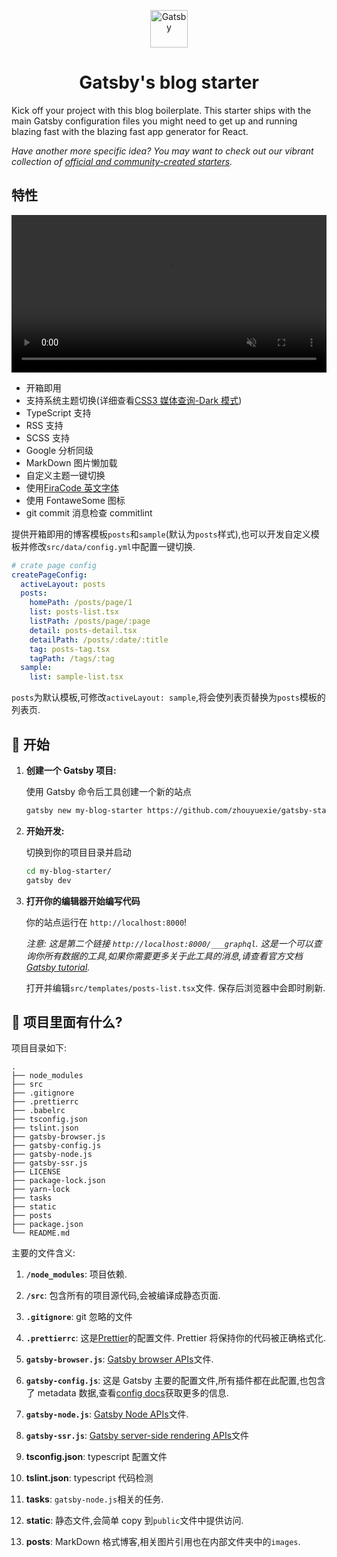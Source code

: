 <p align="center">
  <a href="https://www.gatsbyjs.org">
    <img alt="Gatsby" src="https://www.gatsbyjs.org/monogram.svg" width="60" />
  </a>
</p>
<h1 align="center">
  Gatsby's blog starter
</h1>

Kick off your project with this blog boilerplate. This starter ships with the main Gatsby configuration files you might need to get up and running blazing fast with the blazing fast app generator for React.

_Have another more specific idea? You may want to check out our vibrant collection of [official and community-created starters](https://www.gatsbyjs.org/docs/gatsby-starters/)._

## 特性

<video muted width="100%" autoplay loop>
  <source src="https://github.com/zhouyuexie/gatsby-starter-quiet/blob/master/static/download/switch-theme.mp4" type="video/mp4">
  Sorry, your browser doesn't support embedded videos.
</video>

- 开箱即用
- 支持系统主题切换(详细查看[CSS3 媒体查询-Dark 模式](https://www.quietboy.net/posts/2019-05-30/CSS3%E5%AA%92%E4%BD%93%E6%9F%A5%E8%AF%A2-Dark%E6%A8%A1%E5%BC%8F))
- TypeScript 支持
- RSS 支持
- SCSS 支持
- Google 分析同级
- MarkDown 图片懒加载
- 自定义主题一键切换
- 使用[FiraCode 英文字体](https://github.com/tonsky/FiraCode)
- 使用 FontaweSome 图标
- git commit 消息检查 commitlint[](https://github.com/conventional-changelog/commitlint/#what-is-commitlint)

提供开箱即用的博客模板`posts`和`sample`(默认为`posts`样式),也可以开发自定义模板并修改`src/data/config.yml`中配置一键切换.

```yml
# crate page config
createPageConfig:
  activeLayout: posts
  posts:
    homePath: /posts/page/1
    list: posts-list.tsx
    listPath: /posts/page/:page
    detail: posts-detail.tsx
    detailPath: /posts/:date/:title
    tag: posts-tag.tsx
    tagPath: /tags/:tag
  sample:
    list: sample-list.tsx
```

`posts`为默认模板,可修改`activeLayout: sample`,将会使列表页替换为`posts`模板的列表页.

## 🚀 开始

1.  **创建一个 Gatsby 项目:**

    使用 Gatsby 命令后工具创建一个新的站点

    ```sh
    gatsby new my-blog-starter https://github.com/zhouyuexie/gatsby-starter-quiet
    ```

2.  **开始开发:**

    切换到你的项目目录并启动

    ```sh
    cd my-blog-starter/
    gatsby dev
    ```

3.  **打开你的编辑器开始编写代码**

    你的站点运行在 `http://localhost:8000`!

    _注意: 这是第二个链接 _`http://localhost:8000/___graphql`_. 这是一个可以查询你所有数据的工具,如果你需要更多关于此工具的消息,请查看官方文档[Gatsby tutorial](https://www.gatsbyjs.org/tutorial/part-five/#introducing-graphiql)._

    打开并编辑`src/templates/posts-list.tsx`文件. 保存后浏览器中会即时刷新.

## 🧐 项目里面有什么?

项目目录如下:

    .
    ├── node_modules
    ├── src
    ├── .gitignore
    ├── .prettierrc
    ├── .babelrc
    ├── tsconfig.json
    ├── tslint.json
    ├── gatsby-browser.js
    ├── gatsby-config.js
    ├── gatsby-node.js
    ├── gatsby-ssr.js
    ├── LICENSE
    ├── package-lock.json
    ├── yarn-lock
    ├── tasks
    ├── static
    ├── posts
    ├── package.json
    └── README.md

主要的文件含义:

1.  **`/node_modules`**: 项目依赖.

2.  **`/src`**: 包含所有的项目源代码,会被编译成静态页面.

3.  **`.gitignore`**: git 忽略的文件

4.  **`.prettierrc`**: 这是[Prettier](https://prettier.io/)的配置文件. Prettier 将保持你的代码被正确格式化.

5.  **`gatsby-browser.js`**: [Gatsby browser APIs](https://www.gatsbyjs.org/docs/browser-apis/)文件.

6.  **`gatsby-config.js`**: 这是 Gatsby 主要的配置文件,所有插件都在此配置,也包含了 metadata 数据,查看[config docs](https://www.gatsbyjs.org/docs/gatsby-config/)获取更多的信息.

7.  **`gatsby-node.js`**: [Gatsby Node APIs](https://www.gatsbyjs.org/docs/node-apis/)文件.

8.  **`gatsby-ssr.js`**: [Gatsby server-side rendering APIs](https://www.gatsbyjs.org/docs/ssr-apis/)文件

9.  **tsconfig.json**: typescript 配置文件

10. **tslint.json**: typescript 代码检测

11. **tasks**: `gatsby-node.js`相关的任务.

12. **static**: 静态文件,会简单 copy 到`public`文件中提供访问.

13. **posts**: MarkDown 格式博客,相关图片引用也在内部文件夹中的`images`.
